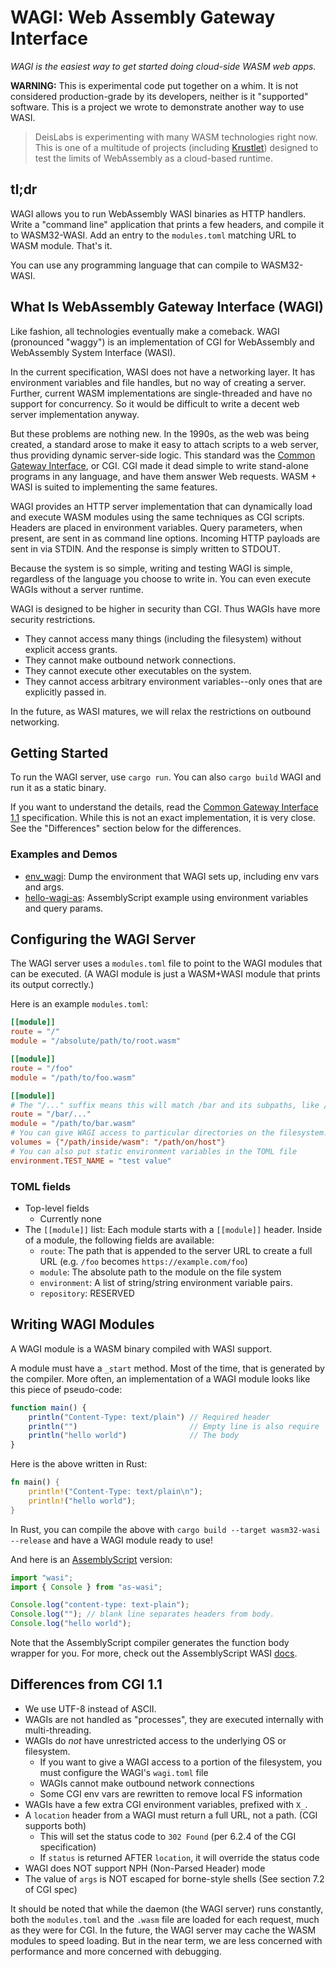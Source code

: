 # WAGI: Web Assembly Gateway Interface

_WAGI is the easiest way to get started doing cloud-side WASM web apps._

**WARNING:** This is experimental code put together on a whim.
It is not considered production-grade by its developers, neither is it "supported" software.
This is a project we wrote to demonstrate another way to use WASI.

> DeisLabs is experimenting with many WASM technologies right now.
> This is one of a multitude of projects (including [Krustlet](https://github.com/deislabs/krustlet))
> designed to test the limits of WebAssembly as a cloud-based runtime.

## tl;dr

WAGI allows you to run WebAssembly WASI binaries as HTTP handlers.
Write a "command line" application that prints a few headers, and compile it to WASM32-WASI.
Add an entry to the `modules.toml` matching URL to WASM module.
That's it.

You can use any programming language that can compile to WASM32-WASI.

## What Is WebAssembly Gateway Interface (WAGI)

Like fashion, all technologies eventually make a comeback.
WAGI (pronounced "waggy") is an implementation of CGI for WebAssembly and
WebAssembly System Interface (WASI).

In the current specification, WASI does not have a networking layer.
It has environment variables and file handles, but no way of creating a server.
Further, current WASM implementations are single-threaded and have no support for concurrency.
So it would be difficult to write a decent web server implementation anyway.

But these problems are nothing new.
In the 1990s, as the web was being created, a standard arose to make it easy to attach scripts to a web server, thus providing dynamic server-side logic.
This standard was the [Common Gateway Interface](https://tools.ietf.org/html/rfc3875), or CGI.
CGI made it dead simple to write stand-alone programs in any language, and have them answer Web requests.
WASM + WASI is suited to implementing the same features.

WAGI provides an HTTP server implementation that can dynamically load and execute WASM modules using the same techniques as CGI scripts.
Headers are placed in environment variables.
Query parameters, when present, are sent in as command line options.
Incoming HTTP payloads are sent in via STDIN.
And the response is simply written to STDOUT.

Because the system is so simple, writing and testing WAGI is simple, regardless of the language you choose to write in.
You can even execute WAGIs without a server runtime.

WAGI is designed to be higher in security than CGI.
Thus WAGIs have more security restrictions.

- They cannot access many things (including the filesystem) without explicit access grants.
- They cannot make outbound network connections.
- They cannot execute other executables on the system.
- They cannot access arbitrary environment variables--only ones that are explicitly passed in.

In the future, as WASI matures, we will relax the restrictions on outbound networking.

## Getting Started

To run the WAGI server, use `cargo run`.
You can also `cargo build` WAGI and run it as a static binary.

If you want to understand the details, read the [Common Gateway Interface 1.1](https://tools.ietf.org/html/rfc3875) specification.
While this is not an exact implementation, it is very close.
See the "Differences" section below for the differences.

### Examples and Demos

- [env_wagi](https://github.com/deislabs/env_wagi): Dump the environment that WAGI sets up, including env vars and args.
- [hello-wagi-as](https://github.com/deislabs/hello-wagi-as): AssemblyScript example using environment variables and query params.

## Configuring the WAGI Server

The WAGI server uses a `modules.toml` file to point to the WAGI modules that can be executed.
(A WAGI module is just a WASM+WASI module that prints its output correctly.)

Here is an example `modules.toml`:

```toml
[[module]]
route = "/"
module = "/absolute/path/to/root.wasm"

[[module]]
route = "/foo"
module = "/path/to/foo.wasm"

[[module]]
# The "/..." suffix means this will match /bar and its subpaths, like /bar/a/b/c
route = "/bar/..."
module = "/path/to/bar.wasm"
# You can give WAGI access to particular directories on the filesystem.
volumes = {"/path/inside/wasm": "/path/on/host"}
# You can also put static environment variables in the TOML file
environment.TEST_NAME = "test value" 
```
### TOML fields

- Top-level fields
  - Currently none
- The `[[module]]` list: Each module starts with a `[[module]]` header. Inside of a module, the following fields are available:
  - `route`: The path that is appended to the server URL to create a full URL (e.g. `/foo` becomes `https://example.com/foo`)
  - `module`: The absolute path to the module on the file system
  - `environment`: A list of string/string environment variable pairs.
  - `repository`: RESERVED

## Writing WAGI Modules

A WAGI module is a WASM binary compiled with WASI support.

A module must have a `_start` method. Most of the time, that is generated by the compiler.
More often, an implementation of a WAGI module looks like this piece of pseudo-code:

```javascript
function main() {
    println("Content-Type: text/plain") // Required header
    println("")                         // Empty line is also require
    println("hello world")              // The body
}
```

Here is the above written in Rust:

```rust
fn main() {
    println!("Content-Type: text/plain\n");
    println!("hello world");
}
```

In Rust, you can compile the above with `cargo build --target wasm32-wasi --release` and have a WAGI module ready to use!

And here is an [AssemblyScript](https://www.assemblyscript.org) version:

```typescript
import "wasi";
import { Console } from "as-wasi";

Console.log("content-type: text-plain");
Console.log(""); // blank line separates headers from body.
Console.log("hello world");
```

Note that the AssemblyScript compiler generates the function body wrapper for you.
For more, check out the AssemblyScript WASI [docs](https://wasmbyexample.dev/examples/wasi-hello-world/wasi-hello-world.assemblyscript.en-us.html).

## Differences from CGI 1.1

- We use UTF-8 instead of ASCII.
- WAGIs are not handled as "processes", they are executed internally with multi-threading.
- WAGIs do _not_ have unrestricted access to the underlying OS or filesystem.
    * If you want to give a WAGI access to a portion of the filesystem, you must configure the WAGI's `wagi.toml` file
    * WAGIs cannot make outbound network connections
    * Some CGI env vars are rewritten to remove local FS information
- WAGIs have a few extra CGI environment variables, prefixed with `X_`.
- A `location` header from a WAGI must return a full URL, not a path. (CGI supports both)
    * This will set the status code to `302 Found` (per 6.2.4 of the CGI specification)
    * If `status` is returned AFTER `location`, it will override the status code
- WAGI does NOT support NPH (Non-Parsed Header) mode
- The value of `args` is NOT escaped for borne-style shells (See section 7.2 of CGI spec)

It should be noted that while the daemon (the WAGI server) runs constantly, both the `modules.toml` and the `.wasm` file are loaded for each request, much as they were for CGI.
In the future, the WAGI server may cache the WASM modules to speed loading.
But in the near term, we are less concerned with performance and more concerned with debugging.